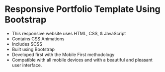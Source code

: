  # Responsive Portfolio Template Using Bootstrap 

- This responsive website uses HTML, CSS, & JavaScript
- Contains CSS Animations
- Includes SCSS 
- Built using Bootstrap 
- Developed first with the Mobile First methodology
- Compatible with all mobile devices and with a beautiful and pleasant user interface.
  
